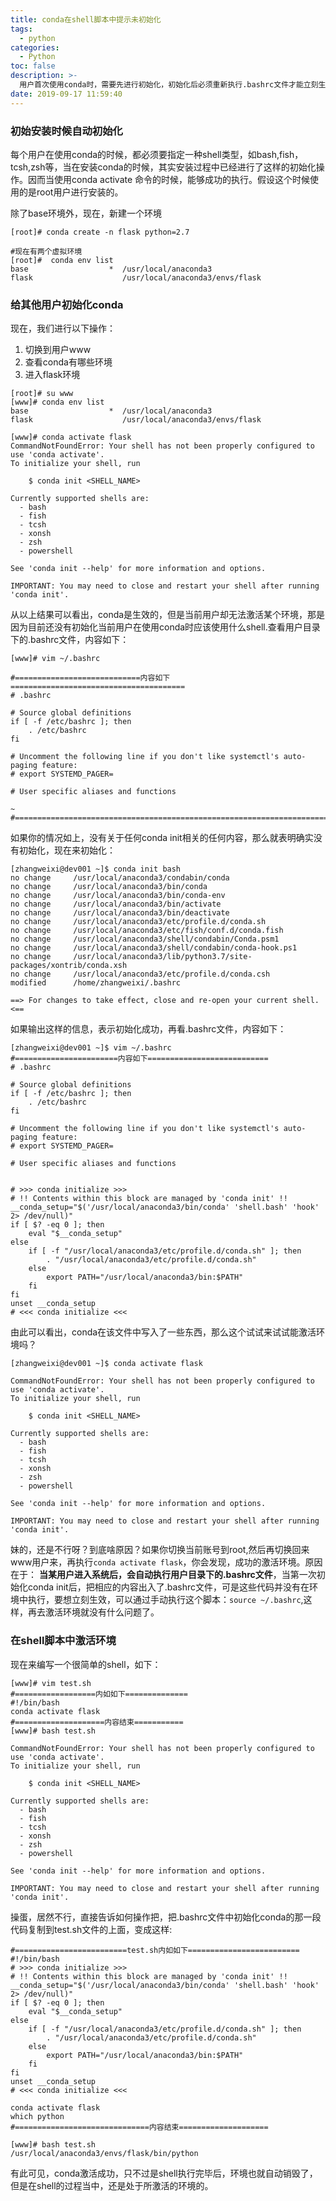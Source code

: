 ```yaml
---
title: conda在shell脚本中提示未初始化
tags:
  - python
categories:
  - Python
toc: false
description: >-
  用户首次使用conda时，需要先进行初始化，初始化后必须重新执行.bashrc文件才能立刻生效，当在shell脚本中激活环境是，必须将.bashrc文件中关于初始化conda的代码拷贝到shell文件头，才能在shell中激活环境。
date: 2019-09-17 11:59:40
---
```


### 初始安装时候自动初始化
每个用户在使用conda的时候，都必须要指定一种shell类型，如bash,fish，tcsh,zsh等，当在安装conda的时候，其实安装过程中已经进行了这样的初始化操作。因而当使用conda activate 命令的时候，能够成功的执行。假设这个时候使用的是root用户进行安装的。

除了base环境外，现在，新建一个环境
```shell
[root]# conda create -n flask python=2.7

#现在有两个虚拟环境
[root]#  conda env list
base                  *  /usr/local/anaconda3
flask                    /usr/local/anaconda3/envs/flask
```
#### 

### 给其他用户初始化conda
现在，我们进行以下操作：
1. 切换到用户www
2. 查看conda有哪些环境
3. 进入flask环境
```shell
[root]# su www
[www]# conda env list
base                  *  /usr/local/anaconda3
flask                    /usr/local/anaconda3/envs/flask

[www]# conda activate flask
CommandNotFoundError: Your shell has not been properly configured to use 'conda activate'.
To initialize your shell, run

    $ conda init <SHELL_NAME>

Currently supported shells are:
  - bash
  - fish
  - tcsh
  - xonsh
  - zsh
  - powershell

See 'conda init --help' for more information and options.

IMPORTANT: You may need to close and restart your shell after running 'conda init'.

```
从以上结果可以看出，conda是生效的，但是当前用户却无法激活某个环境，那是因为目前还没有初始化当前用户在使用conda时应该使用什么shell.查看用户目录下的.bashrc文件，内容如下：
```shell
[www]# vim ~/.bashrc

#============================内容如下=======================================
# .bashrc

# Source global definitions
if [ -f /etc/bashrc ]; then
    . /etc/bashrc
fi

# Uncomment the following line if you don't like systemctl's auto-paging feature:
# export SYSTEMD_PAGER=

# User specific aliases and functions

~
#=========================================================================    
```

如果你的情况如上，没有关于任何conda init相关的任何内容，那么就表明确实没有初始化，现在来初始化：
```shell
[zhangweixi@dev001 ~]$ conda init bash
no change     /usr/local/anaconda3/condabin/conda
no change     /usr/local/anaconda3/bin/conda
no change     /usr/local/anaconda3/bin/conda-env
no change     /usr/local/anaconda3/bin/activate
no change     /usr/local/anaconda3/bin/deactivate
no change     /usr/local/anaconda3/etc/profile.d/conda.sh
no change     /usr/local/anaconda3/etc/fish/conf.d/conda.fish
no change     /usr/local/anaconda3/shell/condabin/Conda.psm1
no change     /usr/local/anaconda3/shell/condabin/conda-hook.ps1
no change     /usr/local/anaconda3/lib/python3.7/site-packages/xontrib/conda.xsh
no change     /usr/local/anaconda3/etc/profile.d/conda.csh
modified      /home/zhangweixi/.bashrc

==> For changes to take effect, close and re-open your current shell. <==
```
如果输出这样的信息，表示初始化成功，再看.bashrc文件，内容如下：
```shell
[zhangweixi@dev001 ~]$ vim ~/.bashrc
#=======================内容如下===========================
# .bashrc

# Source global definitions
if [ -f /etc/bashrc ]; then
    . /etc/bashrc
fi

# Uncomment the following line if you don't like systemctl's auto-paging feature:
# export SYSTEMD_PAGER=

# User specific aliases and functions


# >>> conda initialize >>>
# !! Contents within this block are managed by 'conda init' !!
__conda_setup="$('/usr/local/anaconda3/bin/conda' 'shell.bash' 'hook' 2> /dev/null)"
if [ $? -eq 0 ]; then
    eval "$__conda_setup"
else
    if [ -f "/usr/local/anaconda3/etc/profile.d/conda.sh" ]; then
        . "/usr/local/anaconda3/etc/profile.d/conda.sh"
    else
        export PATH="/usr/local/anaconda3/bin:$PATH"
    fi  
fi
unset __conda_setup
# <<< conda initialize <<<

```
由此可以看出，conda在该文件中写入了一些东西，那么这个试试来试试能激活环境吗？
```shell
[zhangweixi@dev001 ~]$ conda activate flask

CommandNotFoundError: Your shell has not been properly configured to use 'conda activate'.
To initialize your shell, run

    $ conda init <SHELL_NAME>

Currently supported shells are:
  - bash
  - fish
  - tcsh
  - xonsh
  - zsh
  - powershell

See 'conda init --help' for more information and options.

IMPORTANT: You may need to close and restart your shell after running 'conda init'.

```
妹的，还是不行呀？到底啥原因？如果你切换当前账号到root,然后再切换回来www用户来，再执行`conda activate flask`，你会发现，成功的激活环境。原因在于：
**当某用户进入系统后，会自动执行用户目录下的.bashrc文件**，当第一次初始化conda init后，把相应的内容出入了.bashrc文件，可是这些代码并没有在环境中执行，要想立刻生效，可以通过手动执行这个脚本：`source ~/.bashrc`,这样，再去激活环境就没有什么问题了。

### 在shell脚本中激活环境
现在来编写一个很简单的shell，如下：
```shell
[www]# vim test.sh
#==================内如如下==============
#!/bin/bash
conda activate flask
#====================内容结束===========
[www]# bash test.sh

CommandNotFoundError: Your shell has not been properly configured to use 'conda activate'.
To initialize your shell, run

    $ conda init <SHELL_NAME>

Currently supported shells are:
  - bash
  - fish
  - tcsh
  - xonsh
  - zsh
  - powershell

See 'conda init --help' for more information and options.

IMPORTANT: You may need to close and restart your shell after running 'conda init'.
```
操蛋，居然不行，直接告诉如何操作把，把.bashrc文件中初始化conda的那一段代码复制到test.sh文件的上面，变成这样:
```shell
#=========================test.sh内如如下=========================
#!/bin/bash
# >>> conda initialize >>>
# !! Contents within this block are managed by 'conda init' !!
__conda_setup="$('/usr/local/anaconda3/bin/conda' 'shell.bash' 'hook' 2> /dev/null)"
if [ $? -eq 0 ]; then
    eval "$__conda_setup"
else
    if [ -f "/usr/local/anaconda3/etc/profile.d/conda.sh" ]; then
        . "/usr/local/anaconda3/etc/profile.d/conda.sh"
    else
        export PATH="/usr/local/anaconda3/bin:$PATH"
    fi  
fi
unset __conda_setup
# <<< conda initialize <<<

conda activate flask
which python               
#==============================内容结束====================

[www]# bash test.sh 
/usr/local/anaconda3/envs/flask/bin/python
```
有此可见，conda激活成功，只不过是shell执行完毕后，环境也就自动销毁了，但是在shell的过程当中，还是处于所激活的环境的。